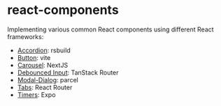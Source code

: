 # react-components

Implementing various common React components using different React frameworks:
* [Accordion](accordion/src/Accordion.tsx): rsbuild
* [Button](button/src/ToggleButton.tsx): vite
* [Carousel](carousel/src/app/ImageCarousel.tsx): NextJS
* [Debounced Input](debounced-input/src/routes/index.tsx): TanStack Router 
* [Modal-Dialog](modal-dialog/src/ModalDialog.tsx): parcel
* [Tabs](tabs/app/tabs/tabs.tsx): React Router
* [Timers](timers/components/Timers.tsx): Expo
